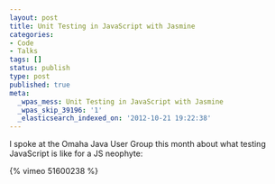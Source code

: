 ```yaml
---
layout: post
title: Unit Testing in JavaScript with Jasmine
categories:
- Code
- Talks
tags: []
status: publish
type: post
published: true
meta:
  _wpas_mess: Unit Testing in JavaScript with Jasmine
  _wpas_skip_39196: '1'
  _elasticsearch_indexed_on: '2012-10-21 19:22:38'
---
```

I spoke at the Omaha Java User Group this month about what testing JavaScript is like for a JS neophyte:

{% vimeo 51600238 %}
